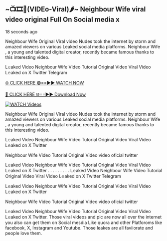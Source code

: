 ## ~📺🎞️👙(VIDEo-Viral)🌶~ Neighbour Wife     viral video original Full On Social media x 

18 seconds ago

Neighbour Wife     Original Viral video Nudes took the internet by storm and amazed viewers on various Leaked social media platforms. Neighbour Wife    , a young and talented digital creator, recently became famous thanks to this interesting video.

L𝚎aked Video Neighbour Wife     Video Tutorial Original Video Viral Video L𝚎aked on X Twitter Telegram

[🌐 CLICK HERE 🟢==►► WATCH NOW](https://cutt.ly/0rtR8jlR)

[🔴 CLICK HERE 🌐==►► Download Now](https://cutt.ly/SrtR4cwq)

[![WATCH Videos](https://i.imgur.com/dJHk4Zq.gif)](https://cutt.ly/0rtR8jlR)

Neighbour Wife     Original Viral video Nudes took the internet by storm and amazed viewers on various Leaked social media platforms. Neighbour Wife     , a young and talented digital creator, recently became famous thanks to this interesting video.

L𝚎aked Video Neighbour Wife     Video Tutorial Original Video Viral Video L𝚎aked on X Twitter

Neighbour Wife     Video Tutorial Original Video video oficial twitter

L𝚎aked Video Neighbour Wife     Video Tutorial Original Video Viral Video L𝚎aked on X Twitter
. . . . . . . . . L𝚎aked Video Neighbour Wife     Video Tutorial Original Video Viral Video L𝚎aked on X Twitter Telegram

L𝚎aked Video Neighbour Wife     Video Tutorial Original Video Viral Video L𝚎aked on X Twitter

Neighbour Wife      Video Tutorial Original Video video oficial twitter

L𝚎aked Video Neighbour Wife      Video Tutorial Original Video Viral Video L𝚎aked on X Twitter.
Those viral videos and pic are now all over the internet you also can get them on Social mesdia Like quora and other Platforoms like facebook, X, Instagram and Youtube. Those leakes are all faviiorate and people love them.
